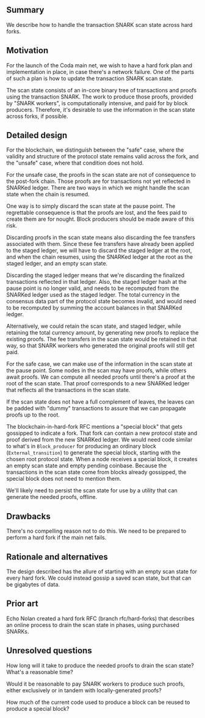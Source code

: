## Summary
[summary]: #summary

We describe how to handle the transaction SNARK scan state across hard forks.

## Motivation
[motivation]: #motivation

For the launch of the Coda main net, we wish to have a hard fork plan
and implementation in place, in case there's a network failure. One of
the parts of such a plan is how to update the transaction SNARK scan
state.

The scan state consists of an in-core binary tree of transactions and
proofs using the transaction SNARK. The work to produce those proofs,
provided by "SNARK workers", is computationally intensive, and paid for
by block producers. Therefore, it's desirable to use the information
in the scan state across forks, if possible.

## Detailed design
[detailed-design]: #detailed-design

For the blockchain, we distinguish between the "safe" case, where the
validity and structure of the protocol state remains valid across the
fork, and the "unsafe" case, where that condition does not hold.

For the unsafe case, the proofs in the scan state are not of
consequence to the post-fork chain. Those proofs are for transactions
not yet reflected in SNARKed ledger. There are two ways in which
we might handle the scan state when the chain is resumed.

One way is to simply discard the scan state at the pause point.  The
regrettable consequence is that the proofs are lost, and the fees paid
to create them are for nought. Block producers should be made aware of
this risk.

Discarding proofs in the scan state means also discarding the
fee transfers associated with them. Since these fee transfers have
already been applied to the staged ledger, we will have to discard the
staged ledger at the root, and when the chain resumes, using the
SNARKed ledger at the root as the staged ledger, and an empty scan state.

Discarding the staged ledger means that we're discarding the finalized
transactions reflected in that ledger. Also, the staged ledger hash
at the pause point is no longer valid, and needs to be recomputed
from the SNARKed ledger used as the staged ledger. The total currency in the
consensus data part of the protocol state becomes invalid, and would
need to be recomputed by summing the account balances in that SNARKed
ledger.

Alternatively, we could retain the scan state, and staged ledger,
while retaining the total currency amount, by generating new proofs
to replace the existing proofs. The fee transfers in the scan state
would be retained in that way, so that SNARK workers who generated
the original proofs will still get paid.

For the safe case, we can make use of the information in the scan
state at the pause point. Some nodes in the scan may have proofs,
while others await proofs. We can compute all needed proofs until
there's a proof at the root of the scan state. That proof corresponds
to a new SNARKed ledger that reflects all the transactions in the scan
state.

If the scan state does not have a full complement of leaves, the
leaves can be padded with "dummy" transactions to assure that we
can propagate proofs up to the root.

The blockchain-in-hard-fork RFC mentions a "special block" that gets
gossipped to indicate a fork. That fork can contain a new protocol
state and proof derived from the new SNARKed ledger. We would need
code similar to what's in `Block_producer` for producing an ordinary
block (`External_transition`) to generate the special block, starting
with the chosen root protocol state.  When a node receives a special
block, it creates an empty scan state and empty pending coinbase.
Because the transactions in the scan state come from blocks already
gossipped, the special block does not need to mention them.

We'll likely need to persist the scan state for use by a utility that
can generate the needed proofs, offline.

## Drawbacks
[drawbacks]: #drawbacks

There's no compelling reason not to do this. We need to be prepared to
perform a hard fork if the main net fails.

## Rationale and alternatives
[rationale-and-alternatives]: #rationale-and-alternatives

The design described has the allure of starting with an empty scan
state for every hard fork. We could instead gossip a saved scan
state, but that can be gigabytes of data.

## Prior art
[prior-art]: #prior-art

Echo Nolan created a hard fork RFC (branch rfc/hard-forks) that
describes an online process to drain the scan state in phases, using
purchased SNARKs.

## Unresolved questions
[unresolved-questions]: #unresolved-questions

How long will it take to produce the needed proofs to drain the scan state?
What's a reasonable time?

Would it be reasonable to pay SNARK workers to produce such proofs,
either exclusively or in tandem with locally-generated proofs?

How much of the current code used to produce a block can be reused to
produce a special block?
